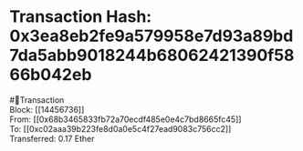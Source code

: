 
Transaction Hash: 0x3ea8eb2fe9a579958e7d93a89bd7da5abb9018244b68062421390f5866b042eb
====================================================================================
  
#💸Transaction  
Block: [[14456736]]  
From: [[0x68b3465833fb72a70ecdf485e0e4c7bd8665fc45]]  
To: [[0xc02aaa39b223fe8d0a0e5c4f27ead9083c756cc2]]  
Transferred: 0.17 Ether